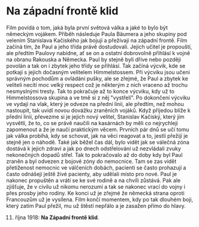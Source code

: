# Na západní frontě klid

Film povídá o tom, jaká byla první světová válka a jaké to bylo být německým vojákem. Příběh následuje Paula Bäumera a jeho skupiny pod velením Stanislava Kačiského jak bojují a přežívají na západní frontě.
Film začíná tím, že Paul a jeho třída právě dostudovali. Jejich učitel je propouští, ale předtím Paulovy nabídne, ať se on a ostatní dobrovolně přihlásí k vojně na obranu Rakouska a Německa. Paul by stejně byli dříve nebo později povolán a tak on i zbytek jeho třídy se přihlásí.
Tak začíná výcvik, kde se potkají s jejich dočasným velitelem Himmelstossem. Při výcviku jsou učeni správným pochodům a ovládání pušky, ale se zřejmé, že Paul a zbytek ke veliteli necítí moc velký respect což je některým z nich vraceno až trochu nesmyslnými tresty.
Tak to pokračuje až to konce výcviku, kdy už to Himmelstossova skupina a ve tmě si z něj "vystřelí". Po dokončení výcviku ve vydají na vlak, který je odveze na přední linii, ale předtím, než mohou nastoupit, tak uvidí novou dovážku zraněních vojáků.
Když přijedou blíže k přední linii, převezme si je jejich nový velitel, Stanislav Kačiský, který jím vysvětlí, že to, co se právě naučili na kasárnách by měli co nejrychleji zapomenout a že je naučí praktickým věcem.
Prvních pár dnů se učí tomu jak válka probíhá, kdy se schovat, jak na věci reagovat a to, jestli přežijí je stejně jen o náhodě. Také jak běžel čas dál, bylo vidět jak se válečná zóna dostává k jejich zdraví a jak po dnech odstřelování už nezvládali zvuky nekonečných dopadů střel.
Tak to pokračovalo až do doby kdy byl Paul zraněn a byl odvezen z bojové zóny do nemocnice. Tam se zas vidět přetíženost nemocnic ve válčeních dobách, pacienti se často prohazují a často odnášejí ještě živé pacienty, aby udělali místo pro nové.
Paul je nakonec propuštěn a vrátí se ke své rodině a na chvíli zůstává. Pak ale zjišťuje, že v civilu už nikomu nerozumí a tak se nakonec vrací do vojny i přes prosby jeho rodiny.
Ke konci už je zřejmé že německá strana oproti Francouzům už je vysílena.
Film končí momentem, kdy po tak dlouhém boji, který zatím Paul přežil, mu už štěstí nepřálo a je zasažen přímo do hlavy.

11. října 1918: **Na Západní frontě klid**.